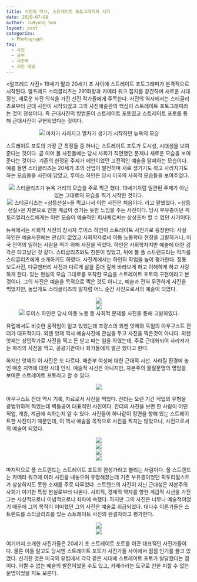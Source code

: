 ```yaml
---
title: 사진의 역사, 스트레이트 포토그래피의 시작
date: 2020-07-09
author: JuHyung Son
layout: post
categories:
  - Photograph
tag:
  - 사진 
  - 공부
  - 사진학
  - 사진 예술
---
```


<알프레드 사진>
19세기 말과 20세기 초 사이에 스트레이트 포토그래피가 본격적으로 시작된다. 알프레드 스티글리츠는 291화랑과 카메라 워크 잡지를 창간하며 새로운 시대정신, 새로운 사진 의식을 가진 신진 작가들에게 주목한다. 사진의 역사에서는 스티글리츠로부터 근대 사진이 시작되었고 그의 사진예술관의 핵심이 스트레이트 포토그래피라는 것이 정설이다. 즉 근대사진의 방법론이 스트레이트 포토였고 스트레이트 포토를 통해 근대사진이 구현되었다는 것이다.

<div align="center"> <img src="/image/photohistory2/1.jpg"/>
마차가 사라지고 열차가 생기기 시작하던 뉴욕의 모습
</div>

스트레이트 포토의 가장 큰 특징들 중 하나는 스트레이트 포토가 도시성, 시대성을 보여준다는 것이다. 곧 이어 볼 사진들에는 당시 사회가 직면했던 문제나 새로운 모습을 보여준다는 것이다. 기존의 한정된 주제가 메인이었던 고전적인 예술을 탈피하는 모습이다. 예를 들면  스티글리츠는 20세기 초의 산업이 발전하며 새로 생기기도 하고 사라지기도 하는 모습들을 사진에 담았고, 루이스 하인은 당시 미국의 사회적 모습들을 보여주었다.

<div align="center"> <img src="/image/photohistory2/2.jpg"/>
스티글리츠가 뉴욕 거리의 모습을 주로 찍곤 했다. 19세기처럼 일관된 주제가 아닌 있는 그대로의 모습을 찍기 시작한 것이다. 
</div>

<div align="center"> <img src="/image/photohistory2/3.jpg"/>
스티글리츠는 <삼등선실>을 찍고나서 이런 사진은 처음이다. 라고 말했었다. <삼등선실>은 자본으로 인한 계급이 생기는 듯한 느낌을 주는 사진이다. 당시 부유층이던 픽토리얼리스트에게는 이런 모습이 예술적인 피사체로써는 상상조차 할 수 없던 시기이다.
</div>

뉴욕에서는 사회적 사진의 창시자 루이스 하인이 스트레이트 사진가로 등장한다. 사실 하인은 예술사진에는 관심이 없었고 사회학자로써 아동 노동학대 현장을 고발하거나, 미국 전역의 일하는 사람을 찍기 위해 사진을 찍었다. 하인은 사회학자지만 예술에 대한 감각은 타고났던 것 같다. 스티글리츠와도 친분이 있었고, 뒤에 볼 폴 스트랜드라는 작가를 스티글리츠에게 소개하기도 하였다. 사진계에서는 하인의 작업을 높이 평가한다. 정통 보도사진, 다큐멘터리 사진과 다르게 삶을 좀더 깊게 바라보게 하고 이해하게 하고 사랑하게 한다. 있는 현실의 모습 그대로를 포착한 모습을 스트레이트 포토의 구현이라고 본 것이다. 그의 사진은 예술을 목적으로 찍은 것도 아니고, 예술과 전혀 무관하게 사진을 찍었지만, 놀랍게도 스티글리츠의 말처럼 어느 순간 사진으로서의 예술이 되었다.

<div align="center"> <img src="/image/photohistory2/4.jpg"/></div>

<div align="center"> <img src="/image/photohistory2/5.jpg"/></div>

<div align="center"> <img src="/image/photohistory2/6.jpg"/>
루이스 하인은 당시 아동 노동 등 사회적 문제를 사진을 통해 고발하였다.
</div>
 
유럽에서도 비슷한 움직임이 일고 있었는데 프랑스의 외젠 앗제와 독일의 아우구스트 잔더가 대표적이다. 외젠 앗제 역시 예술사진에 관심을 두고 사진을 찍은것이 아니다. 외젠 앗제는 상업작가로 사진을 찍고 돈 받고 파는 일을 하였는데, 주로 근대화되어 사라져가는 파리의 사진을 찍고, 공공기관이나 화가들에게 팔곤 했다고 한다. 

하지만 앗제의 이 사진은 또 다르다. 매춘부 여성에 대한 근대적 시선. 사라질 환경에 놓인 매춘 지역에 대한 시대 인식. 예술적 시선은 아니지만, 자본주의 물질문명의 명암을 보여준 스트레이트 포토라고 할 수 있다.

<div align="center"> <img src="/image/photohistory2/7.jpg"/></div>

아우구스트 잔더 역시 기록, 자료로서 사진을 찍었다. 잔더는 오랜 기간 직업의 유형을 광범위하게 찍었는데 벽돌공이 대표적인 사진이다. 잔더의 사진을 보면 한 사람이 어떤 직업, 계층, 계급에 속하는지 알 수 있다. 사진들이 하나같이 정면을 향해 있는 스트레이트한 사진이기 때문인데, 이 역시 예술을 목적으로 사진을 찍지는 않았으나, 사진으로서의 예술이 되었다.

<div align="center"> <img src="/image/photohistory2/8.jpg"/></div>

<div align="center"> <img src="/image/photohistory2/9.jpg"/></div>

<div align="center"> <img src="/image/photohistory2/10.jpg"/></div>

<div align="center"> <img src="/image/photohistory2/11.jpg"/></div>

마지막으로 폴 스트랜드는 스트레이트 포토의 완성가라고 불리는 사람이다. 폴 스트랜드는 카메라 워크에 여러 사진을 내놓으며 유명해졌는데 기존 부유층이었던 픽토리얼스트가 상상하지도 못한 소재를 주로 다루었다. 스트랜드의 사진이 지닌 근대성은 자본주의 사회가 야기한 특정 현실로부터 나온다. 사회적, 경제적 약자를 향한 계급적 시선을 가진 그는 사상적으로나 이념적으로나 좌파에 속했다. 하지만  그의 사진은 너무나 예술적이었기 때문에 그의 목적이 어떠했던 그의 사진은 예술로 취급되었다. 대다수 이론가들은 스트랜드를 스티글리츠를 있는 스트레이트 사진의 완결자라고 평가한다. 

<div align="center"> <img src="/image/photohistory2/12.jpg"/></div>

<div align="center"> <img src="/image/photohistory2/13.jpg"/></div>

여기까지 소개한 사진가들은 20세기 초 스트레이트 포토를 이끈 대표적인 사진가들이다. 물론 이들 말고도 당시엔 스트레이트 포토가 사진가들 사이에서 점점 인기를 끌고 있었다. 신기한 것은 미국와 유럽에서 각각 같은 시대에 스트레이트 포토가 발달했다는 점이다. 어쩔 수 없는 예술의 발전이었을 수도 있고, 카메라라는 도구로 인한 피할 수 없는 운명이었을 지도 모른다.
